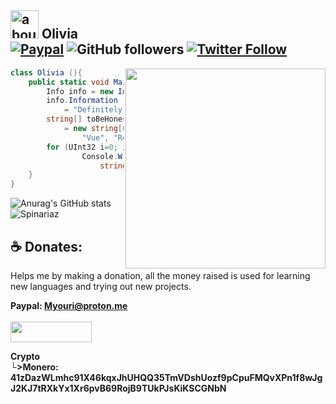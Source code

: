 [patreon-badge]: https://img.shields.io/endpoint.svg?url=https%3A%2F%2Fshieldsio-patreon.vercel.app%2Fapi%3Fusername%3DOkamiMks%26type%3Dpatrons&style=flat-square

[paypal-badge]: https://img.shields.io/badge/Paypal-Donate!-%2300457C.svg?logo=paypal&style=flat-square
[paypal-link]: https://www.youtube.com/watch?v=dQw4w9WgXcQ

## <img width="45" alt="about" src="https://raw.github.com/elizarov/elizarov/master/about.png"> Olivia <br> [![Paypal][paypal-badge]][paypal-link] <img alt="GitHub followers" src="https://img.shields.io/github/followers/OliviaAlter?style=social" /> <a href="https://twitter.com/8_Meow_8_Meow_8"><img alt="Twitter Follow" src="https://img.shields.io/twitter/follow/8_Meow_8_Meow_8?style=social"></a>
<img align="right" width="320" src="https://cdn.discordapp.com/attachments/850424464521166867/930004798978265118/FIuZbqUUYAAu-mk.jpg" />

```C#
class Olivia (){
    public static void Main(string[] args) {
        Info info = new Info();
        info.Information 
            = "Definitely not a full stack & solidity developer."
        string[] toBeHonest
            = new string[69] {"C#", "Php", "Solidity", "Rust", 
                "Vue", "React", "Angular", "Js", "Ts"};
        for (UInt32 i=0; i < toBeHonest.Length; i++)
                Console.WriteLine("Langs {0}", 
                    string.Format(toBeHonest[(int)i]));
    }
}
```
![Anurag's GitHub stats](https://github-readme-stats.vercel.app/api?username=OliviaAlter&theme=radical&show_icons=true)![Spinariaz](https://github-readme-stats.vercel.app/api/top-langs/?username=OliviaAlter&layout=compact&theme=radical) 

## **☕ Donates:**
Helps me by making a donation, all the money raised is used for learning new languages and trying out new projects.

**Paypal: Myouri@proton.me** <br> <br>
<a href="https://www.youtube.com/watch?v=dQw4w9WgXcQ"><img src="https://img.shields.io/badge/PayPal-00457C?style=for-the-badge&logo=paypal&logoColor=white" height="33" width="130" /></a>

**Crypto <br>
  └>Monero: 41zDazWLmhc91X46kqxJhUHQQ35TmVDshUozf9pCpuFMQvXPn1f8wJgJ2KJ7tRXkYx1Xr6pvB69RojB9TUkPJsKiKSCGNbN <br><br>**

